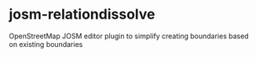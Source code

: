 # josm-relationdissolve
OpenStreetMap JOSM editor plugin to simplify creating boundaries based on existing boundaries
